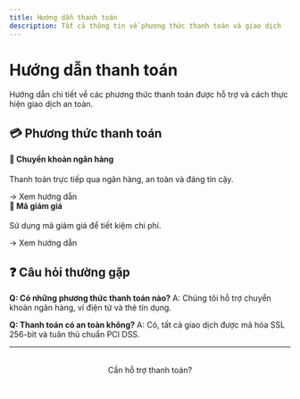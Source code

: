 ```yaml
---
title: Hướng dẫn thanh toán
description: Tất cả thông tin về phương thức thanh toán và giao dịch
---
```


# Hướng dẫn thanh toán

Hướng dẫn chi tiết về các phương thức thanh toán được hỗ trợ và cách thực hiện giao dịch an toàn.

## 💳 Phương thức thanh toán

<div class="custom-grid" style="grid-template-columns: repeat(auto-fit, minmax(250px, 1fr));">

<div class="custom-card">
    <h4 style="margin-top: 0; color: var(--brand-accent);">🏦 Chuyển khoản ngân hàng</h4>
    <p style="font-size: 14px;">Thanh toán trực tiếp qua ngân hàng, an toàn và đáng tin cậy.</p>
    <a href="chuyen-khoan.md" style="color: var(--brand-accent); text-decoration: none;">→ Xem hướng dẫn</a>
</div>

<div class="custom-card">
    <h4 style="margin-top: 0; color: var(--brand-accent);">🎫 Mã giảm giá</h4>
    <p style="font-size: 14px;">Sử dụng mã giảm giá để tiết kiệm chi phí.</p>
    <a href="ma-giam-gia.md" style="color: var(--brand-accent); text-decoration: none;">→ Xem hướng dẫn</a>
</div>

</div>

## ❓ Câu hỏi thường gặp

**Q: Có những phương thức thanh toán nào?**
A: Chúng tôi hỗ trợ chuyển khoản ngân hàng, ví điện tử và thẻ tín dụng.

**Q: Thanh toán có an toàn không?**
A: Có, tất cả giao dịch được mã hóa SSL 256-bit và tuân thủ chuẩn PCI DSS.

---

<div style="text-align: center; margin: 32px 0;">
    <p style="color: var(--brand-muted);">Cần hỗ trợ thanh toán?</p>
    <a href="mailto:billing@yourdomain.com" style="
        background: var(--brand-accent);
        color: white;
        padding: 10px 20px;
        border-radius: 6px;
        text-decoration: none;
        font-weight: 500;
    ">Liên hệ hỗ trợ</a>
</div>
